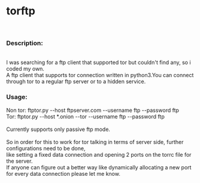 # torftp
</br>
<h3>Description: </h3></br>
I was searching for a ftp client that supported tor but couldn't find any, so i coded my own.</br>
A ftp client that supports tor connection written in python3.You can connect through tor to a regular ftp server or to a hidden service.</br>

<h3>Usage:</h3>
Non tor:
ftptor.py --host ftpserver.com --username ftp --password ftp</br>
Tor:
ftptor.py --host *.onion --tor --username ftp --password ftp</br>
</br>
Currently supports only passive ftp mode.</br></br>
So in order for this to work for tor talking in terms of server side, further configurations need to be done,</br>
like setting a fixed data connection and opening 2 ports on the torrc file for the server.</br>
If anyone can figure out a better way like dynamically allocating a new port for every data connection please let me know.
